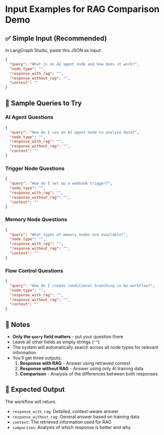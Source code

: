 # Input Examples for RAG Comparison Demo

## ✅ Simple Input (Recommended)

In LangGraph Studio, paste this JSON as input:

```json
{
  "query": "What is an AI agent node and how does it work?",
  "node_type": "",
  "response_with_rag": "",
  "response_without_rag": "",
  "context": ""
}
```

## 🎯 Sample Queries to Try

### AI Agent Questions

```json
{
  "query": "How do I use an AI agent node to analyze data?",
  "node_type": "",
  "response_with_rag": "",
  "response_without_rag": "",
  "context": ""
}
```

### Trigger Node Questions

```json
{
  "query": "How do I set up a webhook trigger?",
  "node_type": "",
  "response_with_rag": "",
  "response_without_rag": "",
  "context": ""
}
```

### Memory Node Questions

```json
{
  "query": "What types of memory nodes are available?",
  "node_type": "",
  "response_with_rag": "",
  "response_without_rag": "",
  "context": ""
}
```

### Flow Control Questions

```json
{
  "query": "How do I create conditional branching in my workflow?",
  "node_type": "",
  "response_with_rag": "",
  "response_without_rag": "",
  "context": ""
}
```

## 📝 Notes

- **Only the `query` field matters** - put your question there
- Leave all other fields as empty strings (`""`)
- The system will automatically search across all node types for relevant information
- You'll get three outputs:
  1. **Response with RAG** - Answer using retrieved context
  2. **Response without RAG** - Answer using only AI training data
  3. **Comparison** - Analysis of the differences between both responses

## 🚀 Expected Output

The workflow will return:

- `response_with_rag`: Detailed, context-aware answer
- `response_without_rag`: General answer based on training data
- `context`: The retrieved information used for RAG
- `comparison`: Analysis of which response is better and why

